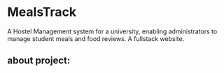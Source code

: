 # MealsTrack
A Hostel Management system for a university, enabling administrators to manage student meals and food reviews. A fullstack website.

## about project:


